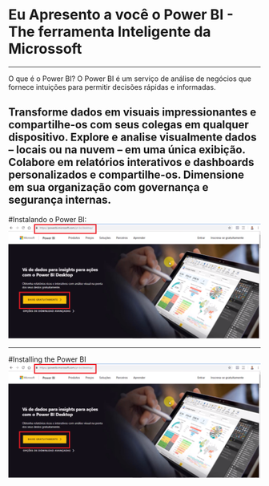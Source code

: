 # Eu Apresento a você o Power BI - The ferramenta Inteligente da Microssoft 

--------
O que é o Power BI?
O Power BI é um serviço de análise de negócios que fornece intuições para permitir decisões rápidas e informadas.

Transforme dados em visuais impressionantes e compartilhe-os com seus colegas em qualquer dispositivo.
Explore e analise visualmente dados – locais ou na nuvem – em uma única exibição.
Colabore em relatórios interativos e dashboards personalizados e compartilhe-os.
Dimensione em sua organização com governança e segurança internas.
----

#Instalando o Power BI:
![installing](https://github.com/AmandaMoura/PowerBI-Example/blob/master/Imagens/Tutorial.png?raw=true)

----

#Installing the Power BI
![img](https://github.com/AmandaMoura/PowerBI-Example/blob/master/Imagens/Tutorial.png)

